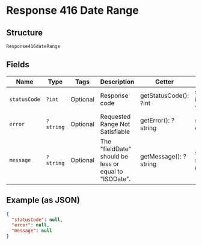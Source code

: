 
# Response 416 Date Range

## Structure

`Response416dateRange`

## Fields

| Name | Type | Tags | Description | Getter | Setter |
|  --- | --- | --- | --- | --- | --- |
| `statusCode` | `?int` | Optional | Response code | getStatusCode(): ?int | setStatusCode(?int statusCode): void |
| `error` | `?string` | Optional | Requested Range Not Satisfiable | getError(): ?string | setError(?string error): void |
| `message` | `?string` | Optional | The "fieldDate" should be less or equal to "ISODate". | getMessage(): ?string | setMessage(?string message): void |

## Example (as JSON)

```json
{
  "statusCode": null,
  "error": null,
  "message": null
}
```


